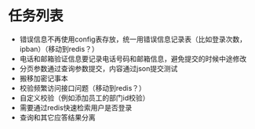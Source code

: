 # 任务列表

- 错误信息不再使用config表存放，统一用错误信息记录表（比如登录次数，ipban）（移动到redis？）
- 电话和邮箱验证信息要记录电话号码和邮箱信息，避免提交的时候中途修改
- 分页参数通过查询参数提交，内容通过json提交测试
- 搬移加密记事本
- 校验频繁访问接口问题（移动到redis？）
- 自定义校验（例如添加员工的部门id校验）
- 需要通过redis快速检索用户是否登录
- 查询和其它应答结果分离
